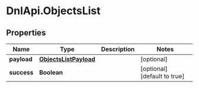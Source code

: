 # DnlApi.ObjectsList

## Properties
Name | Type | Description | Notes
------------ | ------------- | ------------- | -------------
**payload** | [**ObjectsListPayload**](ObjectsListPayload.md) |  | [optional] 
**success** | **Boolean** |  | [optional] [default to true]


